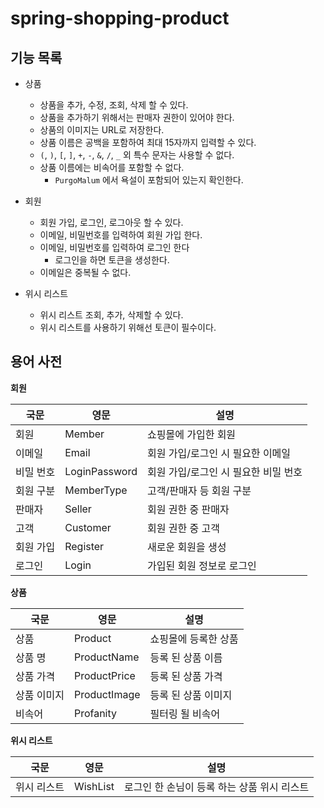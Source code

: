 # spring-shopping-product

## 기능 목록
- 상품
  - 상품을 추가, 수정, 조회, 삭제 할 수 있다.
  - 상품을 추가하기 위해서는 판매자 권한이 있어야 한다.
  - 상품의 이미지는 URL로 저장한다.
  - 상품 이름은 공백을 포함하여 최대 15자까지 입력할 수 있다.
  - `(`, `)`, `[`, `]`, `+`, `-`, `&`, `/`, `_` 외 특수 문자는 사용할 수 없다.
  - 상품 이름에는 비속어를 포함할 수 없다.
    - `PurgoMalum` 에서 욕설이 포함되어 있는지 확인한다.

- 회원
  - 회원 가입, 로그인, 로그아웃 할 수 있다.
  - 이메일, 비밀번호를 입력하여 회원 가입 한다.
  - 이메일, 비밀번호를 입력하여 로그인 한다
    - 로그인을 하면 토큰을 생성한다.
  - 이메일은 중복될 수 없다.

- 위시 리스트
  - 위시 리스트 조회, 추가, 삭제할 수 있다.
  - 위시 리스트를 사용하기 위해선 토큰이 필수이다.

## 용어 사전
__회원__

| 국문    | 영문            | 설명                    |
|-------|---------------|-----------------------|
| 회원    | Member        | 쇼핑몰에 가입한 회원           |
| 이메일   | Email         | 회원 가입/로그인 시 필요한 이메일   |
| 비밀 번호 | LoginPassword | 회원 가입/로그인 시 필요한 비밀 번호 |
| 회원 구분 | MemberType    | 고객/판매자 등 회원 구분        |
| 판매자   | Seller        | 회원 권한 중 판매자           |
| 고객    | Customer      | 회원 권한 중 고객            |
| 회원 가입 | Register      | 새로운 회원을 생성            |
| 로그인   | Login         | 가입된 회원 정보로 로그인        |

__상품__

| 국문     | 영문           | 설명          |
|--------|--------------|-------------|
| 상품     | Product      | 쇼핑몰에 등록한 상품 |
| 상품 명   | ProductName  | 등록 된 상품 이름  |
| 상품 가격  | ProductPrice | 등록 된 상품 가격  |
| 상품 이미지 | ProductImage | 등록 된 상품 이미지 |
| 비속어    | Profanity    | 필터링 될 비속어   |

__위시 리스트__

| 국문     | 영문       | 설명                        |
|--------|----------|---------------------------|
| 위시 리스트 | WishList | 로그인 한 손님이 등록 하는 상품 위시 리스트 |

